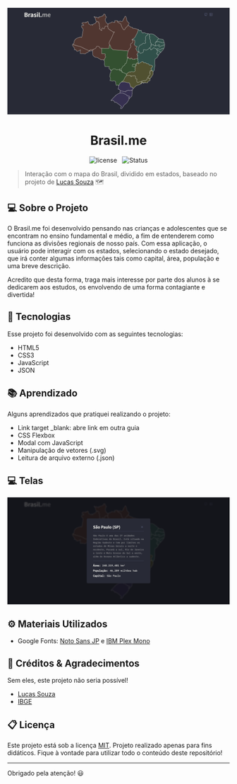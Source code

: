 ![Brasil.me](./assets/repo/brasilme.png)
<div align="center">
<h1>Brasil.me</h1>

![license](https://img.shields.io/badge/license-MIT-green)
 &nbsp;
![Status](https://img.shields.io/badge/Status-Finalizado-green) 
</div>

>Interação com o mapa do Brasil, dividido em estados, baseado no projeto de [Lucas Souza](https://github.com/lluukinha/manipulateSvg) 🗺️

## 💻 Sobre o Projeto

O Brasil.me foi desenvolvido pensando nas crianças e adolescentes que se encontram no ensino fundamental e médio, a fim de entenderem como funciona as divisões regionais de nosso país. Com essa aplicação, o usuário pode interagir com os estados, selecionando o estado desejado, que irá conter algumas informações tais como capital, área, população e uma breve descrição.

Acredito que desta forma, traga mais interesse por parte dos alunos à se dedicarem aos estudos, os envolvendo de uma forma contagiante e divertida!

## 🚀 Tecnologias

Esse projeto foi desenvolvido com as seguintes tecnologias:

- HTML5
- CSS3
- JavaScript
- JSON

## 📚 Aprendizado

Alguns aprendizados que pratiquei realizando o projeto:

- Link target _blank: abre link em outra guia
- CSS Flexbox
- Modal com JavaScript
- Manipulação de vetores (.svg)
- Leitura de arquivo externo (.json)

## 💻 Telas

![](/assets/repo/brasilme-sp.png)

## ⚙️ Materiais Utilizados

- Google Fonts: [Noto Sans JP](https://fonts.google.com/specimen/Noto+Sans+JP) e [IBM Plex Mono](https://fonts.google.com/specimen/IBM+Plex+Mono)

## 🤖 Créditos & Agradecimentos

Sem eles, este projeto não seria possível!

- [Lucas Souza](https://github.com/lluukinha/manipulateSvg)
- [IBGE](https://www.ibge.gov.br/)

## 📋 Licença

Este projeto está sob a licença [MIT](LICENSE). Projeto realizado apenas para fins didáticos. Fique à vontade para utilizar todo o conteúdo deste repositório!

---

Obrigado pela atenção! 😃